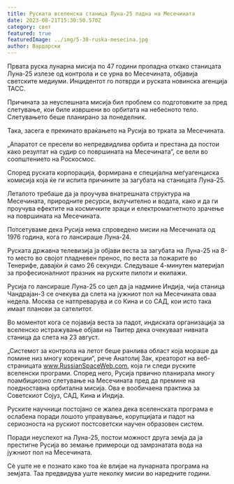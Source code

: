 ```yaml
---
title: Руската вселенска станица Луна-25 падна на Месечината
date: 2023-08-21T15:30:50.570Z
category: свет
featured: true
featuredImage: ../img/5-30-ruska-mesecina.jpg
author: Вардарски
---
```

Првата руска лунарна мисија по 47 години пропадна откако станицата Луна-25 излезе од контрола и се урна во Месечината, објавија светските медиуми. Инцидентот го потврди и руската новинска агенција ТАСС.

Причината за неуспешната мисија бил проблем со подготовките за пред слетување, кои биле извршени во орбитата на небесното тело. Слетувањето беше планирано за понеделник.

Така, засега е прекинато враќањето на Русија во трката за Месечината.

„Апаратот се пресели во непредвидлива орбита и престана да постои како резултат на судир со површината на Месечината“, се вели во соопштението на Роскосмос.

Според руската корпорација, формирана е специјална меѓуагенциска комисија која ќе ги испита причините за загубата на станицата Луна-25.

Леталото требаше да ја проучува внатрешната структура на Месечината, природните ресурси, вклучително и водата, како и да ги проучува ефектите на космичките зраци и електромагнетното зрачење на површината на Месечината.

Потсетуваме дека Русија нема спроведено мисии на Месечината од 1976 година, кога го лансираше Луна-24.

Руската државна телевизија ја објави веста за загубата на Луна-25 на 8-то место во својот пладневен пренос, по веста за пожарите во Тенерифе, давајќи ѝ само 26 секунди. Следуваше 4-минутен материјал за професионалниот празник на руските пилоти и екипажи.

Русија го лансираше Луна-25 со цел да ја надмине Индија, чија станица Чандрајан-3 се очекува да слета на јужниот пол на Месечината оваа недела. Москва се натпреварува и со Кина и со САД, кои исто така имаат планови за сателитот.

Во моментот кога се појавија веста за падот, индиската организација за вселенско истражување објави на Твитер дека очекуваат нивната станица да слета на 23 август.

„Системот за контрола на летот беше ранлива област која мораше да помине низ многу корекции“, рече Анатолиј Зак, креаторот на веб-страницата www.RussianSpaceWeb.com, која ги следи руските вселенски програми. Според него, Русија првично планирала многу поамбициозно слетување на Месечината пред да премине на поедноставна орбитална мисија. Ова е вообичаена практика за Советскиот Сојуз, САД, Кина и Индија.

Руските научници постојано се жалеа дека вселенската програма е ослабена поради лошото управување, корупцијата и падот на сериозноста на рускиот постсоветски научен образовен систем.

Поради неуспехот на Луна-25, постои можност друга земја да ја престигне Русија во земање примероци од замрзнатата вода на јужниот пол на Месечината.

Сè уште не е познато како тоа ќе влијае на лунарната програма на земјата. Таа предвидува уште неколку мисии во наредните години.